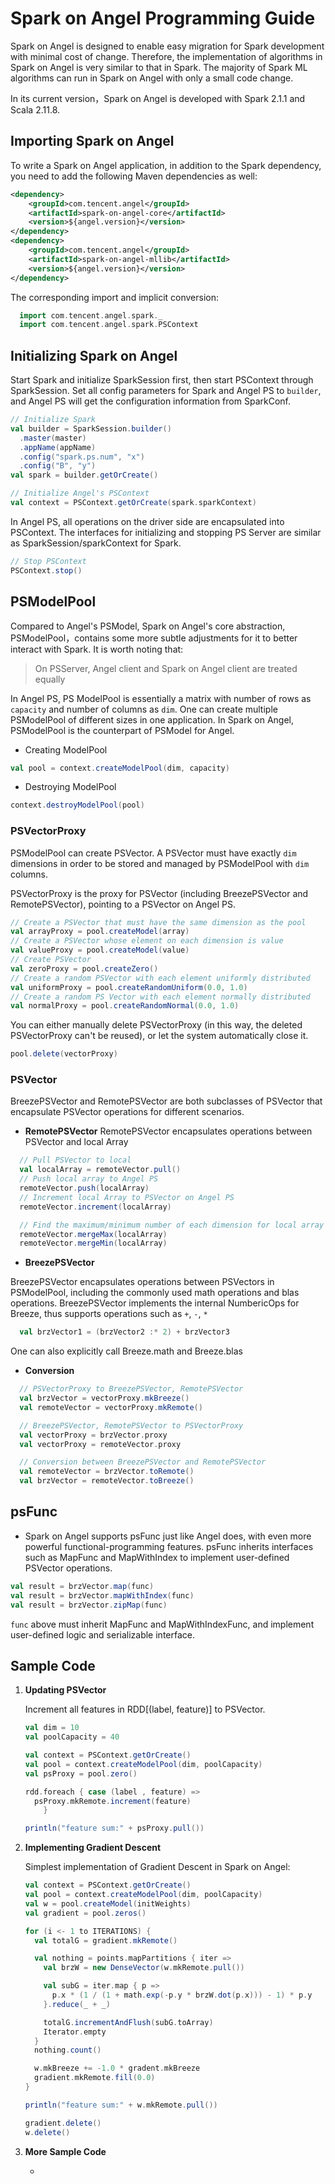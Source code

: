 # Spark on Angel Programming Guide

Spark on Angel is designed to enable easy migration for Spark development with minimal cost of change. Therefore, the implementation of algorithms in Spark on Angel is very similar to that in Spark. The majority of Spark ML algorithms can run in Spark on Angel with only a small code change.

In its current version，Spark on Angel is developed with Spark 2.1.1 and Scala 2.11.8.


## Importing Spark on Angel

To write a Spark on Angel application, in addition to the Spark dependency, you need to add the following Maven dependencies as well:

```xml
<dependency>
    <groupId>com.tencent.angel</groupId>
    <artifactId>spark-on-angel-core</artifactId>
    <version>${angel.version}</version>
</dependency>
<dependency>
    <groupId>com.tencent.angel</groupId>
    <artifactId>spark-on-angel-mllib</artifactId>
    <version>${angel.version}</version>
</dependency>
```

The corresponding import and implicit conversion:

```scala
  import com.tencent.angel.spark._
  import com.tencent.angel.spark.PSContext
```

## Initializing Spark on Angel

Start Spark and initialize SparkSession first, then start PSContext through SparkSession. Set all config parameters for Spark and Angel PS to `builder`, and Angel PS will get the configuration information from SparkConf.

```scala
// Initialize Spark
val builder = SparkSession.builder()
  .master(master)
  .appName(appName)
  .config("spark.ps.num", "x")
  .config("B", "y")
val spark = builder.getOrCreate()

// Initialize Angel's PSContext
val context = PSContext.getOrCreate(spark.sparkContext)
```

In Angel PS, all operations on the driver side are encapsulated into PSContext. The interfaces for initializing and stopping PS Server are similar as SparkSession/sparkContext for Spark.

```scala
// Stop PSContext
PSContext.stop()
```

## PSModelPool

Compared to Angel's PSModel, Spark on Angel's core abstraction, PSModelPool，contains some more subtle adjustments for it to better interact with Spark. It is worth noting that:

> On PSServer, Angel client and Spark on Angel client are treated equally



In Angel PS, PS ModelPool is essentially a matrix with number of rows as `capacity` and number of columns as `dim`. One can create multiple PSModelPool of different sizes in one application. In Spark on Angel, PSModelPool is the counterpart of PSModel for Angel.

* Creating ModelPool

```scala
val pool = context.createModelPool(dim, capacity)
```

* Destroying ModelPool

```scala
context.destroyModelPool(pool)
```


### PSVectorProxy

PSModelPool can create PSVector. A PSVector must have exactly `dim` dimensions in order to be stored and managed by PSModelPool with `dim` columns.

PSVectorProxy is the proxy for PSVector (including BreezePSVector and RemotePSVector), pointing to a PSVector on Angel PS.


```scala
// Create a PSVector that must have the same dimension as the pool
val arrayProxy = pool.createModel(array)
// Create a PSVector whose element on each dimension is value
val valueProxy = pool.createModel(value)
// Create PSVector
val zeroProxy = pool.createZero()
// Create a random PSVector with each element uniformly distributed 
val uniformProxy = pool.createRandomUniform(0.0, 1.0)
// Create a random PS Vector with each element normally distributed
val normalProxy = pool.createRandomNormal(0.0, 1.0)
```

You can either manually delete PSVectorProxy (in this way, the deleted PSVectorProxy can't be reused), or let the system automatically close it.

```scala
pool.delete(vectorProxy)
```

### PSVector

BreezePSVector and RemotePSVector are both subclasses of PSVector that encapsulate PSVector operations for different scenarios.

- **RemotePSVector**
  RemotePSVector encapsulates operations between PSVector and local Array

```scala
  // Pull PSVector to local
  val localArray = remoteVector.pull()
  // Push local array to Angel PS
  remoteVector.push(localArray)
  // Increment local Array to PSVector on Angel PS
  remoteVector.increment(localArray)

  // Find the maximum/minimum number of each dimension for local array and PSVector
  remoteVector.mergeMax(localArray)
  remoteVector.mergeMin(localArray)
```

- **BreezePSVector**

BreezePSVector encapsulates operations between PSVectors in PSModelPool, including the commonly used math operations and blas operations. BreezePSVector implements the internal NumbericOps for Breeze, thus supports operations such as `+`,  `-`, `*`

```scala
  val brzVector1 = (brzVector2 :* 2) + brzVector3
```

One can also explicitly call Breeze.math and Breeze.blas

- **Conversion**


```scala
  // PSVectorProxy to BreezePSVector, RemotePSVector
  val brzVector = vectorProxy.mkBreeze()
  val remoteVector = vectorProxy.mkRemote()

  // BreezePSVector, RemotePSVector to PSVectorProxy
  val vectorProxy = brzVector.proxy
  val vectorProxy = remoteVector.proxy

  // Conversion between BreezePSVector and RemotePSVector
  val remoteVector = brzVector.toRemote()
  val brzVector = remoteVector.toBreeze()
```

## psFunc

- Spark on Angel supports psFunc just like Angel does, with even more powerful functional-programming features. psFunc inherits interfaces such as MapFunc and MapWithIndex to implement user-defined PSVector operations.

```scala
val result = brzVector.map(func)
val result = brzVector.mapWithIndex(func)
val result = brzVector.zipMap(func)
```
`func` above must inherit MapFunc and MapWithIndexFunc, and implement user-defined logic and serializable interface.


## Sample Code

1. **Updating PSVector**

	Increment all features in RDD[(label, feature)] to PSVector.


	```Scala
	val dim = 10
	val poolCapacity = 40

	val context = PSContext.getOrCreate()
	val pool = context.createModelPool(dim, poolCapacity)
	val psProxy = pool.zero()

	rdd.foreach { case (label , feature) =>
	  psProxy.mkRemote.increment(feature)
		}

	println("feature sum:" + psProxy.pull())
	```

2. **Implementing Gradient Descent**

	Simplest implementation of Gradient Descent in Spark on Angel:

	```Scala
	val context = PSContext.getOrCreate()
	val pool = context.createModelPool(dim, poolCapacity)
	val w = pool.createModel(initWeights)
	val gradient = pool.zeros()

	for (i <- 1 to ITERATIONS) {
	  val totalG = gradient.mkRemote()

	  val nothing = points.mapPartitions { iter =>
	    val brzW = new DenseVector(w.mkRemote.pull())

	    val subG = iter.map { p =>
	      p.x * (1 / (1 + math.exp(-p.y * brzW.dot(p.x))) - 1) * p.y
	    }.reduce(_ + _)

	    totalG.incrementAndFlush(subG.toArray)
	    Iterator.empty
	  }
	  nothing.count()

	  w.mkBreeze += -1.0 * gradent.mkBreeze
	  gradient.mkRemote.fill(0.0)
	}

	println("feature sum:" + w.mkRemote.pull())

	gradient.delete()
	w.delete()
	```
	
3. **More Sample Code**

	* 

